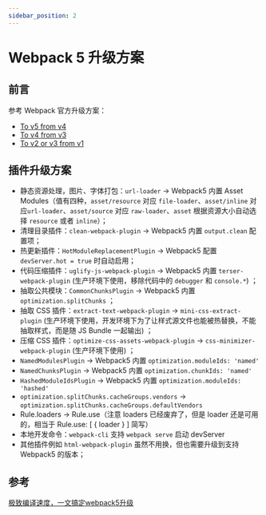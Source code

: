 ```yaml
---
sidebar_position: 2
---
```


# Webpack 5 升级方案

## 前言

参考 Webpack 官方升级方案：

- [To v5 from v4](https://webpack.js.org/migrate/5/)
- [To v4 from v3](https://webpack.js.org/migrate/4/)
- [To v2 or v3 from v1](https://webpack.js.org/migrate/3/)

## 插件升级方案

- 静态资源处理，图片、字体打包：`url-loader` -> Webpack5 内置 Asset Modules（值有四种，`asset/resource` 对应 `file-loader`、`asset/inline` 对应`url-loader`、`asset/source` 对应 `raw-loader`、`asset` 根据资源大小自动选择 `resource` 或者 `inline`）；
- 清理目录插件：`clean-webpack-plugin` -> Webpack5 内置 `output.clean` 配置项；
- 热更新插件：`HotModuleReplacementPlugin` -> Webpack5 配置 `devServer.hot = true` 时自动启用；
- 代码压缩插件：`uglify-js-webpack-plugin` -> Webpack5 内置 `terser-webpack-plugin` (生产环境下使用，移除代码中的 `debugger` 和 `console.*`) ；
- 抽取公共模块：`CommonChunksPlugin` -> Webpack5 内置 `optimization.splitChunks` ；
- 抽取 CSS 插件：`extract-text-webpack-plugin` -> `mini-css-extract-plugin` (生产环境下使用，开发环境下为了让样式源文件也能被热替换，不能抽取样式，而是随 JS Bundle 一起输出) ；
- 压缩 CSS 插件：`optimize-css-assets-webpack-plugin` -> `css-minimizer-webpack-plugin` (生产环境下使用) ；
- `NamedModulesPlugin` ->  Webpack5 内置 `optimization.moduleIds: 'named'`
- `NamedChunksPlugin` ->  Webpack5 内置 `optimization.chunkIds: 'named'`
- `HashedModuleIdsPlugin` ->  Webpack5 内置 `optimization.moduleIds: 'hashed'`
- `optimization.splitChunks.cacheGroups.vendors` -> `optimization.splitChunks.cacheGroups.defaultVendors`
- Rule.loaders -> Rule.use（注意 loaders 已经废弃了，但是 loader 还是可用的，相当于 Rule.use: [ { loader } ] 简写）
- 本地开发命令：`webpack-cli` 支持 `webpack serve` 启动 devServer
- 其他插件例如 `html-webpack-plugin` 虽然不用换，但也需要升级到支持 Webpack5 的版本；

## 参考

[极致编译速度，一文搞定webpack5升级](https://juejin.cn/post/7161303856943464455)
